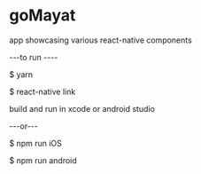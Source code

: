 # goMayat

app showcasing various react-native components

---to run ----

$ yarn

$ react-native link


build and run in xcode or android studio

---or---

$ npm run iOS

$ npm run android
